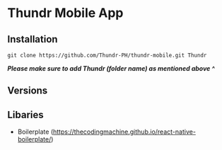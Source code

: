 # Thundr Mobile App

## Installation

```git clone https://github.com/Thundr-PH/thundr-mobile.git Thundr```

***Please make sure to add Thundr (folder name) as mentioned above ^***

## Versions

## Libaries

* Boilerplate (https://thecodingmachine.github.io/react-native-boilerplate/)





